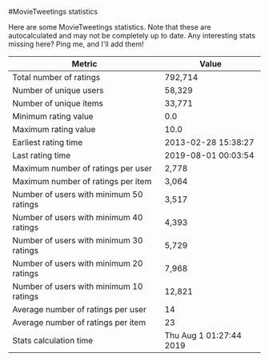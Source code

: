 #MovieTweetings statistics

Here are some MovieTweetings statistics. Note that these are autocalculated and may not be completely up to date. Any interesting stats missing here? Ping me, and I'll add them!

Metric | Value
--- | ---
Total number of ratings                 | 792,714
Number of unique users                  | 58,329
Number of unique items                  | 33,771
Minimum rating value                    | 0.0
Maximum rating value                    | 10.0
Earliest rating time                    | 2013-02-28 15:38:27
Last rating time                        | 2019-08-01 00:03:54
Maximum number of ratings per user      | 2,778
Maximum number of ratings per item      | 3,064
Number of users with minimum 50 ratings | 3,517
Number of users with minimum 40 ratings | 4,393
Number of users with minimum 30 ratings | 5,729
Number of users with minimum 20 ratings | 7,968
Number of users with minimum 10 ratings | 12,821
Average number of ratings per user      | 14
Average number of ratings per item      | 23
Stats calculation time                  | Thu Aug  1 01:27:44 2019

